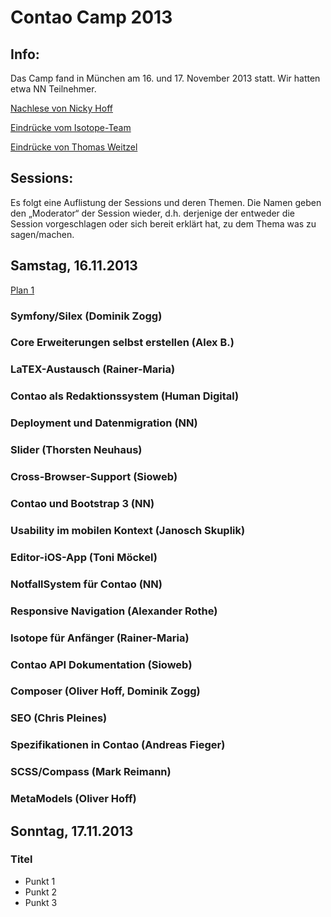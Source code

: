 # Contao Camp 2013

## Info:
Das Camp fand in München am 16. und 17. November 2013 statt. Wir hatten etwa NN Teilnehmer.

[Nachlese von Nicky Hoff](https://contao.org/de/news/nachlese-contao-camp-2013-muenchen)

[Eindrücke vom Isotope-Team](https://www.isotopeecommerce.org/de/blog/contao-camp-2013.html)

[Eindrücke von Thomas Weitzel](https://www.contao-fuer-webdesigner.de/blog-details/danke-contao-camp-2013.html)

## Sessions:
Es folgt eine Auflistung der Sessions und deren Themen. Die Namen geben den
„Moderator“ der Session wieder, d.h. derjenige der entweder die Session
vorgeschlagen oder sich bereit erklärt hat, zu dem Thema was zu sagen/machen.

## Samstag, 16.11.2013

[Plan 1](2013_plan_tag1.jpg)

### Symfony/Silex (Dominik Zogg)

### Core Erweiterungen selbst erstellen (Alex B.)

### LaTEX-Austausch (Rainer-Maria)

### Contao als Redaktionssystem (Human Digital)

### Deployment und Datenmigration (NN)

### Slider (Thorsten Neuhaus)

### Cross-Browser-Support (Sioweb)

### Contao und Bootstrap 3 (NN)

### Usability im mobilen Kontext (Janosch Skuplik)

### Editor-iOS-App (Toni Möckel)

### NotfallSystem für Contao (NN)

### Responsive Navigation (Alexander Rothe)

### Isotope für Anfänger (Rainer-Maria)

### Contao API Dokumentation (Sioweb)

### Composer (Oliver Hoff, Dominik Zogg)

### SEO (Chris Pleines)

### Spezifikationen in Contao (Andreas Fieger)

### SCSS/Compass (Mark Reimann)

### MetaModels (Oliver Hoff)


## Sonntag, 17.11.2013

### Titel

* Punkt 1
* Punkt 2
* Punkt 3
